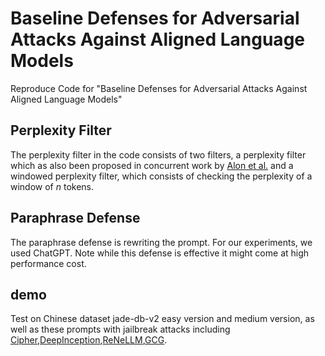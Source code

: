# Baseline Defenses for Adversarial Attacks Against Aligned Language Models
Reproduce Code for "Baseline Defenses for Adversarial Attacks Against Aligned Language Models"

## Perplexity Filter

The perplexity filter in the code consists of two filters, a perplexity filter which as also been proposed in concurrent work by [Alon et al.](https://arxiv.org/abs/2308.14132) and a windowed perplexity filter, which consists of checking the perplexity of a window of $n$ tokens.

## Paraphrase Defense

The paraphrase defense is rewriting the prompt. For our experiments, we used ChatGPT. Note while this defense is effective it might come at high performance cost.

## demo
Test on Chinese dataset jade-db-v2 easy version and medium version, as well as these prompts with jailbreak attacks including [Cipher](https://github.com/RobustNLP/CipherChat),[DeepInception](https://github.com/tmlr-group/DeepInception),[ReNeLLM](https://github.com/NJUNLP/ReNeLLM),[GCG](https://github.com/llm-attacks/llm-attacks).